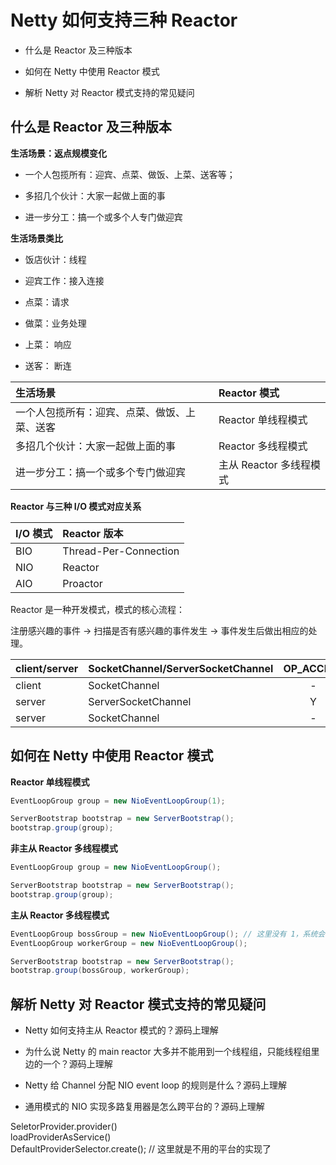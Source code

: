 # Netty 如何支持三种 Reactor

* 什么是 Reactor 及三种版本

* 如何在 Netty 中使用 Reactor 模式

* 解析 Netty 对 Reactor 模式支持的常见疑问


## 什么是 Reactor 及三种版本

**生活场景：返点规模变化**

* 一个人包揽所有：迎宾、点菜、做饭、上菜、送客等；

* 多招几个伙计：大家一起做上面的事

* 进一步分工：搞一个或多个人专门做迎宾

**生活场景类比**

* 饭店伙计：线程

* 迎宾工作：接入连接

* 点菜：请求

* 做菜：业务处理

* 上菜： 响应

* 送客： 断连

生活场景 | Reactor 模式  
:-- | :--  
一个人包揽所有：迎宾、点菜、做饭、上菜、送客 | Reactor 单线程模式  
多招几个伙计：大家一起做上面的事 | Reactor 多线程模式  
进一步分工：搞一个或多个专门做迎宾 | 主从 Reactor 多线程模式  

**Reactor 与三种 I/O 模式对应关系**

I/O 模式 | Reactor 版本  
:-- | :--  
BIO | Thread-Per-Connection  
NIO | Reactor  
AIO | Proactor

Reactor 是一种开发模式，模式的核心流程：  

注册感兴趣的事件 -> 扫描是否有感兴趣的事件发生 -> 事件发生后做出相应的处理。  

client/server | SocketChannel/ServerSocketChannel | OP_ACCEPT | OP_CONNECT | OP_WRITE | OP_READ  
:-- | :-- | :--: | :--: | :--: | :--:  
client | SocketChannel | - | Y | Y | Y  
server | ServerSocketChannel | Y | - | - | -  
server | SocketChannel | - | - | Y | Y

## 如何在 Netty 中使用 Reactor 模式

**Reactor 单线程模式**  
```java
EventLoopGroup group = new NioEventLoopGroup(1);

ServerBootstrap bootstrap = new ServerBootstrap();
bootstrap.group(group);
```  

**非主从 Reactor 多线程模式**  
```java
EventLoopGroup group = new NioEventLoopGroup();

ServerBootstrap bootstrap = new ServerBootstrap();
bootstrap.group(group);
```  

**主从 Reactor 多线程模式**  
```java
EventLoopGroup bossGroup = new NioEventLoopGroup(); // 这里没有 1，系统会根据cpu核数自动计算合适的数字
EventLoopGroup workerGroup = new NioEventLoopGroup();

ServerBootstrap bootstrap = new ServerBootstrap();
bootstrap.group(bossGroup, workerGroup);
```  

## 解析 Netty 对 Reactor 模式支持的常见疑问

* Netty 如何支持主从 Reactor 模式的？源码上理解

* 为什么说 Netty 的 main reactor 大多并不能用到一个线程组，只能线程组里边的一个？源码上理解

* Netty 给 Channel 分配 NIO event loop 的规则是什么？源码上理解

* 通用模式的 NIO 实现多路复用器是怎么跨平台的？源码上理解

SeletorProvider.provider()  
loadProviderAsService()  
DefaultProviderSelector.create(); // 这里就是不用的平台的实现了
